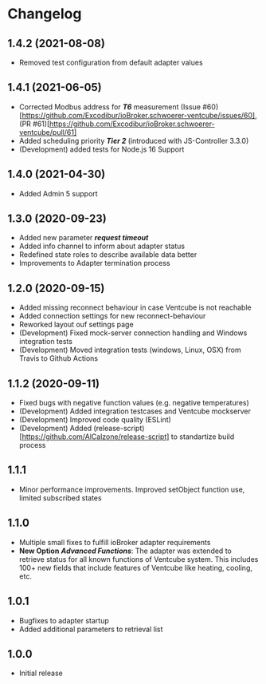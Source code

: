 # Changelog
<!--
	Placeholder for the next version (add instead of version-number-headline below):
	## __WORK IN PROGRESS__
-->
## 1.4.2 (2021-08-08)
* Removed test configuration from default adapter values

## 1.4.1 (2021-06-05)
* Corrected Modbus address for ***T6*** measurement (Issue #60)[https://github.com/Excodibur/ioBroker.schwoerer-ventcube/issues/60], (PR #61)[https://github.com/Excodibur/ioBroker.schwoerer-ventcube/pull/61]
* Added scheduling priority ***Tier 2*** (introduced with JS-Controller 3.3.0)
* (Development) added tests for Node.js 16 Support

## 1.4.0 (2021-04-30)
* Added Admin 5 support

## 1.3.0 (2020-09-23)
* Added new parameter ***request timeout***
* Added info channel to inform about adapter status
* Redefined state roles to describe available data better
* Improvements to Adapter termination process


## 1.2.0 (2020-09-15)
* Added missing reconnect behaviour in case Ventcube is not reachable
* Added connection settings for new reconnect-behaviour
* Reworked layout ouf settings page
* (Development) Fixed mock-server connection handling and Windows integration tests
* (Development) Moved integration tests (windows, Linux, OSX) from Travis to Github Actions

## 1.1.2 (2020-09-11)
* Fixed bugs with negative function values (e.g. negative temperatures)
* (Development) Added integration testcases and Ventcube mockserver
* (Development) Improved code quality (ESLint)
* (Development) Added (release-script)[https://github.com/AlCalzone/release-script] to standartize build process

## 1.1.1
* Minor performance improvements. Improved setObject function use, limited subscribed states
 
## 1.1.0
* Multiple small fixes to fulfill ioBroker adapter requirements
* **New Option** ***Advanced Functions***: The adapter was extended to retrieve status for all known functions of Ventcube system. This includes 100+ new fields that include features of Ventcube like heating, cooling, etc.

## 1.0.1
* Bugfixes to adapter startup
* Added additional parameters to retrieval list

## 1.0.0
* Initial release
